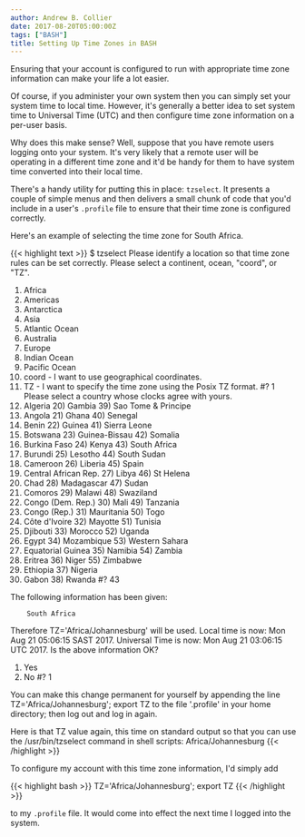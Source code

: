 ```yaml
---
author: Andrew B. Collier
date: 2017-08-20T05:00:00Z
tags: ["BASH"]
title: Setting Up Time Zones in BASH
---
```


Ensuring that your account is configured to run with appropriate time zone information can make your life a lot easier.

Of course, if you administer your own system then you can simply set your system time to local time. However, it's generally a better idea to set system time to Universal Time (UTC) and then configure time zone information on a per-user basis.

Why does this make sense? Well, suppose that you have remote users logging onto your system. It's very likely that a remote user will be operating in a different time zone and it'd be handy for them to have system time converted into their local time.

<!--more-->

There's a handy utility for putting this in place: `tzselect`. It presents a couple of simple menus and then delivers a small chunk of code that you'd include in a user's `.profile` file to ensure that their time zone is configured correctly.

Here's an example of selecting the time zone for South Africa.

{{< highlight text >}}
$ tzselect
Please identify a location so that time zone rules can be set correctly.
Please select a continent, ocean, "coord", or "TZ".
 1) Africa
 2) Americas
 3) Antarctica
 4) Asia
 5) Atlantic Ocean
 6) Australia
 7) Europe
 8) Indian Ocean
 9) Pacific Ocean
10) coord - I want to use geographical coordinates.
11) TZ - I want to specify the time zone using the Posix TZ format.
#? 1
Please select a country whose clocks agree with yours.
 1) Algeria               20) Gambia                39) Sao Tome & Principe
 2) Angola                21) Ghana                 40) Senegal
 3) Benin                 22) Guinea                41) Sierra Leone
 4) Botswana              23) Guinea-Bissau         42) Somalia
 5) Burkina Faso          24) Kenya                 43) South Africa
 6) Burundi               25) Lesotho               44) South Sudan
 7) Cameroon              26) Liberia               45) Spain
 8) Central African Rep.  27) Libya                 46) St Helena
 9) Chad                  28) Madagascar            47) Sudan
10) Comoros               29) Malawi                48) Swaziland
11) Congo (Dem. Rep.)     30) Mali                  49) Tanzania
12) Congo (Rep.)          31) Mauritania            50) Togo
13) Côte d'Ivoire         32) Mayotte               51) Tunisia
14) Djibouti              33) Morocco               52) Uganda
15) Egypt                 34) Mozambique            53) Western Sahara
16) Equatorial Guinea     35) Namibia               54) Zambia
17) Eritrea               36) Niger                 55) Zimbabwe
18) Ethiopia              37) Nigeria
19) Gabon                 38) Rwanda
#? 43

The following information has been given:

        South Africa

Therefore TZ='Africa/Johannesburg' will be used.
Local time is now:      Mon Aug 21 05:06:15 SAST 2017.
Universal Time is now:  Mon Aug 21 03:06:15 UTC 2017.
Is the above information OK?
1) Yes
2) No
#? 1

You can make this change permanent for yourself by appending the line
        TZ='Africa/Johannesburg'; export TZ
to the file '.profile' in your home directory; then log out and log in again.

Here is that TZ value again, this time on standard output so that you
can use the /usr/bin/tzselect command in shell scripts:
Africa/Johannesburg
{{< /highlight >}}

To configure my account with this time zone information, I'd simply add

{{< highlight bash >}}
TZ='Africa/Johannesburg'; export TZ
{{< /highlight >}}

to my `.profile` file. It would come into effect the next time I logged into the system.